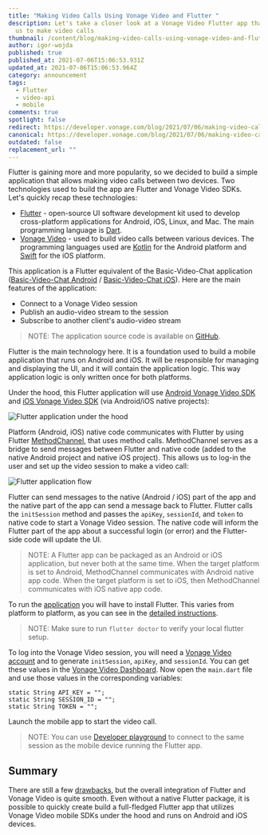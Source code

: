 ```yaml
---
title: "Making Video Calls Using Vonage Video and Flutter "
description: Let's take a closer look at a Vonage Video Flutter app that allows
  us to make video calls
thumbnail: /content/blog/making-video-calls-using-vonage-video-and-flutter/flutter_videocall_1200x600.png
author: igor-wojda
published: true
published_at: 2021-07-06T15:06:53.931Z
updated_at: 2021-07-06T15:06:53.964Z
category: announcement
tags:
  - Flutter
  - video-api
  - mobile
comments: true
spotlight: false
redirect: https://developer.vonage.com/blog/2021/07/06/making-video-calls-using-vonage-video-and-flutter
canonical: https://developer.vonage.com/blog/2021/07/06/making-video-calls-using-vonage-video-and-flutter
outdated: false
replacement_url: ""
---
```

Flutter is gaining more and more popularity, so we decided to build a simple application that allows making video calls between two devices. Two technologies used to build the app are Flutter and Vonage Video SDKs. Let's quickly recap these technologies:

* [Flutter](https://flutter.dev/) - open-source UI software development kit used to develop cross-platform applications for Android, iOS, Linux, and Mac. The main programming language is [Dart](https://dart.dev/).
* [Vonage Video](https://tokbox.com/developer/sdks/android/) - used to build video calls between various devices. The programming languages used are [Kotlin](https://kotlinlang.org/) for the Android platform and [Swift](https://www.swift.com/) for the iOS platform.

This application is a Flutter equivalent of the Basic-Video-Chat application ([Basic-Video-Chat Android](https://github.com/opentok/opentok-android-sdk-samples/tree/main/Basic-Video-Chat) / [Basic-Video-Chat iOS](https://github.com/opentok/opentok-ios-sdk-samples/tree/main/Basic-Video-Chat)). Here are the main features of the application:

* Connect to a Vonage Video session
* Publish an audio-video stream to the session
* Subscribe to another client's audio-video stream

> NOTE: The application source code is available on [GitHub](https://github.com/opentok/opentok-flutter-basic-video-chat).

Flutter is the main technology here. It is a foundation used to build a mobile application that runs on Android and iOS. It will be responsible for managing and displaying the UI, and it will contain the application logic. This way application logic is only written once for both platforms.

Under the hood, this Flutter application will use [Android Vonage Video SDK](https://tokbox.com/developer/sdks/android/) and [iOS Vonage Video SDK](https://tokbox.com/developer/sdks/ios/) (via Android/iOS native projects):

![Flutter application under the hood](/content/blog/making-video-calls-using-opentok-and-flutter/method-channel.png)

Platform (Android, iOS) native code communicates with Flutter by using Flutter [MethodChannel](https://api.flutter.dev/flutter/services/MethodChannel-class.html), that uses method calls. MethodChannel serves as a bridge to send messages between Flutter and native code (added to the native Android project and native iOS project). This allows us to log-in the user and set up the video session to make a video call:  

![Flutter application flow](/content/blog/making-video-calls-using-vonage-video-and-flutter/flutter-application.png)

Flutter can send messages to the native (Android / iOS) part of the app and the native part of the app can send a message back to Flutter. Flutter calls the `initSession` method and passes the `apiKey`, `sessionId`, and `token` to native code to start a Vonage Video session. The native code will inform the Flutter part of the app about a successful login (or error) and the Flutter-side code will update the UI.

> NOTE: A Flutter app can be packaged as an Android or iOS application, but never both at the same time. When the target platform is set to Android, MethodChannel communicates with Android native app code. When the target platform is set to iOS, then MethodChannel communicates with iOS native app code.

To run the [application](https://github.com/opentok/opentok-flutter-basic-video-chat) you will have to install Flutter. 
This varies from platform to platform, as you can see in the [detailed instructions](https://flutter.dev/docs/get-started/install).

> NOTE: Make sure to run `flutter doctor` to verify your local flutter setup.

To log into the Vonage Video session, you will need a [Vonage Video account](https://tokbox.com/account/#/) and to generate `initSession`, `apiKey`, and `sessionId`. You can get these values in the [Vonage Video Dashboard](https://tokbox.com/account/#/). Now open the `main.dart` file and use those values in the corresponding variables:

```
static String API_KEY = "";
static String SESSION_ID = "";
static String TOKEN = "";
```

Launch the mobile app to start the video call.

> NOTE: You can use [Developer playground](https://tokbox.com/developer/tools/playground/) to connect to the same session as the mobile device running the Flutter app.

## Summary

There are still a few [drawbacks](https://github.com/opentok/opentok-flutter-basic-video-chat#known-issues), but the overall integration of Flutter and Vonage Video is quite smooth. Even without a native Flutter package, it is possible to quickly create build a full-fledged Flutter app that utilizes Vonage Video mobile SDKs under the hood and runs on Android and iOS devices.